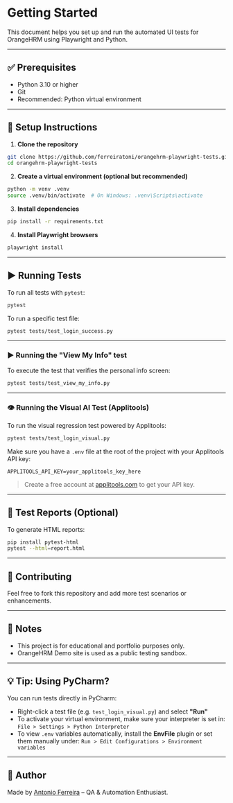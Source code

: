 # Getting Started

This document helps you set up and run the automated UI tests for OrangeHRM using Playwright and Python.

---

## ✅ Prerequisites

- Python 3.10 or higher
- Git
- Recommended: Python virtual environment

---

## 🔧 Setup Instructions

1. **Clone the repository**

```bash
git clone https://github.com/ferreiratoni/orangehrm-playwright-tests.git
cd orangehrm-playwright-tests
```

2. **Create a virtual environment (optional but recommended)**

```bash
python -m venv .venv
source .venv/bin/activate  # On Windows: .venv\Scripts\activate
```

3. **Install dependencies**

```bash
pip install -r requirements.txt
```

4. **Install Playwright browsers**

```bash
playwright install
```

---

## ▶️ Running Tests

To run all tests with `pytest`:

```bash
pytest
```

To run a specific test file:

```bash
pytest tests/test_login_success.py
```

---

### ▶️ Running the "View My Info" test

To execute the test that verifies the personal info screen:

```bash
pytest tests/test_view_my_info.py
```

---

### 👁️ Running the Visual AI Test (Applitools)

To run the visual regression test powered by Applitools:

```bash
pytest tests/test_login_visual.py
```

Make sure you have a `.env` file at the root of the project with your Applitools API key:

```
APPLITOOLS_API_KEY=your_applitools_key_here
```

> Create a free account at [applitools.com](https://applitools.com/) to get your API key.

---

## 🧪 Test Reports (Optional)

To generate HTML reports:

```bash
pip install pytest-html
pytest --html=report.html
```

---

## 🤝 Contributing

Feel free to fork this repository and add more test scenarios or enhancements.

---

## 📎 Notes

- This project is for educational and portfolio purposes only.
- OrangeHRM Demo site is used as a public testing sandbox.


---

## 💡 Tip: Using PyCharm?

You can run tests directly in PyCharm:

- Right-click a test file (e.g. `test_login_visual.py`) and select **"Run"**
- To activate your virtual environment, make sure your interpreter is set in:
  `File > Settings > Python Interpreter`
- To view `.env` variables automatically, install the **EnvFile** plugin or set them manually under:
  `Run > Edit Configurations > Environment variables`



---

## 👤 Author

Made by [Antonio Ferreira](https://github.com/ferreiratoni) – QA & Automation Enthusiast.